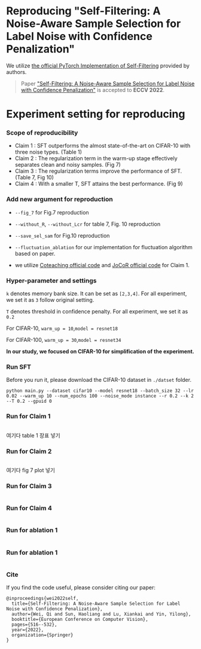 
# Reproducing  "Self-Filtering: A Noise-Aware Sample Selection for Label Noise with Confidence Penalization"

We utilize [the official PyTorch Implementation of Self-Filtering](https://github.com/1998v7/Self-Filtering) provided by authors.

> Paper ["Self-Filtering: A Noise-Aware Sample Selection for Label Noise with Confidence Penalization"](https://www.ecva.net/papers/eccv_2022/papers_ECCV/papers/136900511.pdf) is accepted to **ECCV 2022**.

# Experiment setting for reproducing

### Scope of reproducibility

- Claim 1 : SFT outperforms the almost state-of-the-art on CIFAR-10 with three noise types. (Table 1)
- Claim 2 : The regularization term in the warm-up stage effectively separates clean and noisy samples. (Fig 7)
- Claim 3 : The regularization terms improve the performance of SFT. (Table 7, Fig 10)
- Claim 4 : With a smaller T, SFT attains the best performance. (Fig 9)


### Add new argument for reproduction
- `--fig_7` for Fig.7 reproduction

- `--without_R`, `--without_Lcr` for table 7, Fig. 10 reproduction

- `--save_sel_sam` for Fig.10 reproduction

- `--fluctuation_ablation` for our implementation for fluctuation algorithm based on paper.

- we utilize [Coteaching official code](https://github.com/bhanML/Co-teaching) and [JoCoR official code](https://github.com/hongxin001/JoCoR) for Claim 1.


### Hyper-parameter and settings

`k`  denotes memory bank size. It can be set as `[2,3,4]`. For all experiment, we set it as `3` follow original setting.

`T`  denotes threshold in confidence penalty. For all experiment, we set it as `0.2`

For CIFAR-10, `warm_up = 10`,`model = resnet18`

For CIFAR-100, `warm_up = 30`,`model = resnet34`

**In our study, we focused on CIFAR-10 for simplification of the experiment.**

### Run SFT
Before you run it, please download the CIFAR-10 dataset in `./datset` folder.

```
python main.py --dataset cifar10 --model resnet18 --batch_size 32 --lr 0.02 --warm_up 10 --num_epochs 100 --noise_mode instance --r 0.2 --k 2 --T 0.2 --gpuid 0
```

### Run for Claim 1

```

```

여기다 table 1 장표 넣기

### Run for Claim 2

```

```

여기다 fig 7 plot 넣기
### Run for Claim 3

```

```

### Run for Claim 4

```

```

### Run for ablation 1
```

```

### Run for ablation 1
```

```

### Cite
If you find the code useful, please consider citing our paper:
```
@inproceedings{wei2022self,
  title={Self-Filtering: A Noise-Aware Sample Selection for Label Noise with Confidence Penalization},
  author={Wei, Qi and Sun, Haoliang and Lu, Xiankai and Yin, Yilong},
  booktitle={European Conference on Computer Vision},
  pages={516--532},
  year={2022},
  organization={Springer}
}
```
